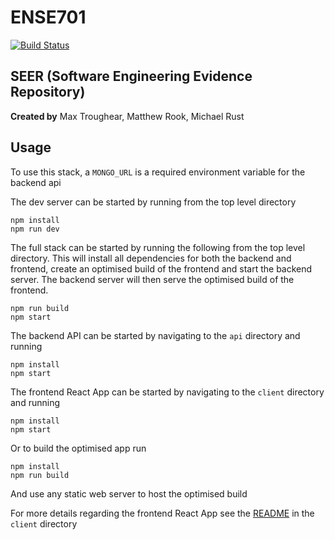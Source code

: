 # ENSE701

[![Build Status](https://travis-ci.com/maxtroughear/ENSE701-SEER.svg?branch=master)](https://travis-ci.com/maxtroughear/ENSE701-SEER)

## SEER (Software Engineering Evidence Repository)
**Created by** Max Troughear, Matthew Rook, Michael Rust


## Usage

To use this stack, a `MONGO_URL` is a required environment variable for the backend api

The dev server can be started by running from the top level directory

    npm install
    npm run dev

The full stack can be started by running the following from the top level directory. This will install all dependencies for both the backend and frontend, create an optimised build of the frontend and start the backend server. The backend server will then serve the optimised build of the frontend.

    npm run build
    npm start

The backend API can be started by navigating to the `api` directory and running

    npm install
    npm start

The frontend React App can be started by navigating to the `client` directory and running

    npm install
    npm start

Or to build the optimised app run

    npm install
    npm run build

And use any static web server to host the optimised build

For more details regarding the frontend React App see the [README](client/README.md) in the `client` directory
